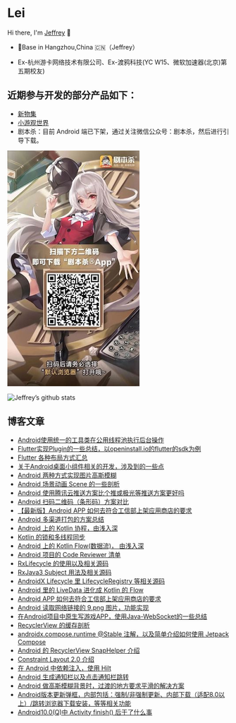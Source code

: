 # Lei
Hi there, I'm <a href="https://www.jianshu.com/u/30c022b4d2e0">Jeffrey</a> 👋 

- 📍Base in Hangzhou,China 🇨🇳（Jeffrey）

- Ex-杭州游卡网络技术有限公司、Ex-渡鸦科技(YC W15、微软加速器(北京)第五期校友)


## 近期参与开发的部分产品如下：
* [新物集](https://app.mi.com/details?id=com.youkagames.gameplatform)
* [小游观世界](https://appstore.huawei.com/#/app/C104660865)
* 剧本杀：目前 Android 端已下架，通过关注微信公众号：剧本杀，然后进行引导下载。

![](https://github.com/jeffreyxuworld/jeffreyxuworld.github.io/blob/master/jubensha.jpeg?raw=true)

![Jeffrey’s github stats](https://github-readme-stats.vercel.app/api?username=jeffreyxuworld&show_icons=true&theme=merko)

## 博客文章
* [Android使用统一的工具类在公用线程池执行后台操作](https://www.jianshu.com/p/e87f9b0d7362)
* [Flutter实现Plugin的一些总结，以openinstall.io的flutter的sdk为例](https://www.jianshu.com/p/280e3e155efc)
* [Flutter 各种布局方式汇总](https://www.jianshu.com/p/64ac46ba5d8e)
* [关于Android桌面小组件相关的开发，涉及到的一些点](https://www.jianshu.com/p/0b0e258a49d5)
* [Android 两种方式实现图片高斯模糊](https://www.jianshu.com/p/bf8ab1f2185a)
* [Android 场景动画 Scene 的一些剖析](https://www.jianshu.com/p/970da6b96783)
* [Android 使用腾讯云推送方案比个推或极光等推送方案更好吗](https://www.jianshu.com/p/12fcfc460482)
* [Android 扫码二维码（条形码）方案对比](https://www.jianshu.com/p/3aa5268b9f3f)
* [【最新版】Android APP 如何去符合工信部上架应用商店的要求](https://www.jianshu.com/p/0405713cd975)
* [Android 多渠道打包的方案总结](https://www.jianshu.com/p/0405713cd975)
* [Android 上的 Kotlin 协程，由浅入深](https://www.jianshu.com/p/301bacbda239)
* [Kotlin 的锁和多线程同步](https://www.jianshu.com/p/7dbd035d152d)
* [Android 上的 Kotlin Flow(数据流)， 由浅入深](https://www.jianshu.com/p/281093cabbc7)
* [Android 项目的 Code Reviewer 清单](https://www.jianshu.com/p/ed99726f3d95)
* [RxLifecycle 的使用以及相关源码](https://www.jianshu.com/p/89d399f3b67e)
* [RxJava3 Subject 用法及相关源码](https://www.jianshu.com/p/f41efcf43257)
* [AndroidX Lifecycle 里 LifecycleRegistry 等相关源码](https://www.jianshu.com/p/7e8a1d6029f3)
* [Android 里的 LiveData 进化成 Kotlin 的 Flow](https://www.jianshu.com/p/0cc24c17fa4a)
* [Android APP 如何去符合工信部上架应用商店的要求](https://juejin.cn/post/7042597458924273671)
* [Android 读取网络链接的 9.png 图片，功能实现](https://www.jianshu.com/p/6a387fda413b)
* [在Android项目中原生写游戏APP，使用Java-WebSocket的一些总结](https://www.jianshu.com/p/0e104d64748c)
* [RecyclerView 的缓存剖析](https://www.jianshu.com/p/9616645f1a11)
* [androidx.compose.runtime @Stable 注解，以及简单介绍如何使用 Jetpack Compose](https://www.jianshu.com/p/b4fcf10ba83b)
* [Android 的 RecyclerView SnapHelper 介绍](https://www.jianshu.com/p/c99ac98f8a3f)
* [Constraint Layout 2.0 介绍](https://www.jianshu.com/p/79fd4839f4ea)
* [在 Android 中依赖注入，使用 Hilt](https://www.jianshu.com/p/f458a2aa9ff7) 
* [Android 生成通知栏以及点击通知栏跳转](https://www.jianshu.com/p/0aa868d8a84c)
* [Android 做高斯模糊背景时，过渡的地方要求平滑的解决方案](https://www.jianshu.com/p/41a219ef63ff)
* [Android版本更新弹框，内部包括：强制/非强制更新、内部下载（适配8.0以上）/跳转浏览器下载安装，等等相关功能](https://www.jianshu.com/p/9f4d8b1fef39) 
* [Android10.0(Q)中 Activity finish() 后干了什么事](https://www.jianshu.com/p/f8ee79d40ce1) 

